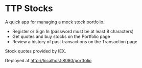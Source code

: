 # TTP Stocks

A quick app for managing a mock stock portfolio.

* Register or Sign In (password must be at least 8 characters)
* Get quotes and buy stocks on the Portfolio page
* Review a history of past transactions on the Transaction page

Stock quotes provided by IEX.

Deployed at <http://localhost:8080/portfolio>
